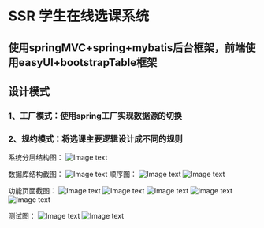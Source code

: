 # SSR 学生在线选课系统
## 使用springMVC+spring+mybatis后台框架，前端使用easyUI+bootstrapTable框架
## 
## 设计模式
### 1、工厂模式：使用spring工厂实现数据源的切换  

### 2、规约模式：将选课主要逻辑设计成不同的规则
系统分层结构图：
![Image text](https://github.com/951874656yx/SRS/blob/master/img/%E9%A1%B9%E7%9B%AE%E7%BB%93%E6%9E%84.png)

数据库结构截图：
![Image text](https://github.com/951874656yx/SRS/blob/master/img/ER%E5%9B%BE.png)
顺序图：
![Image text](https://github.com/951874656yx/SRS/blob/master/img/%E6%88%90%E7%BB%A9%E6%9F%A5%E8%AF%A2%E9%A1%BA%E5%BA%8F%E5%9B%BE.jpg)
![Image text](https://github.com/951874656yx/SRS/blob/master/img/%E9%80%89%E8%AF%BE%E9%A1%BA%E5%BA%8F%E5%9B%BE.jpg)

功能页面截图：
![Image text](https://github.com/951874656yx/SRS/blob/master/img/%E7%99%BB%E5%BD%95.png)
![Image text](https://github.com/951874656yx/SRS/blob/master/img/%E5%AD%A6%E7%94%9F%E9%80%89%E8%AF%BE.png)
![Image text](https://github.com/951874656yx/SRS/blob/master/img/%E6%95%99%E5%B8%88%E5%BD%95%E5%85%A5%E6%88%90%E7%BB%A9.png)
![Image text](https://github.com/951874656yx/SRS/blob/master/img/%E6%95%99%E5%B8%88%E6%8E%88%E8%AF%BE.png)
![Image text](https://github.com/951874656yx/SRS/blob/master/img/%E7%AE%A1%E7%90%86%E5%91%98%E6%B7%BB%E5%8A%A0%E5%AD%A6%E4%B9%A0%E8%AE%A1%E5%88%92.png)




测试图：
![Image text](https://github.com/951874656yx/SRS/blob/master/img/%E6%B5%8B%E8%AF%95%E4%BB%A3%E7%A0%81.png)
![Image text](https://github.com/951874656yx/SRS/blob/master/img/%E6%B5%8B%E8%AF%95%E7%BB%93%E6%9E%9C.png)


   
